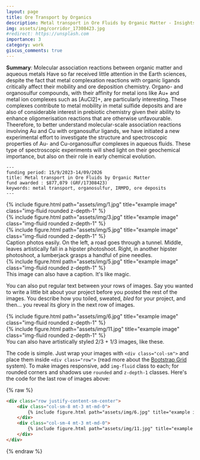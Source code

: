```yaml
---
layout: page
title: Ore Transport by Organics
description: Metal transport in Ore Fluids by Organic Matter - Insights IRMPD Spectroscopy into the Structure and Stability of Gold- and Copper-Biomolecule Clusters
img: assets/img/corridor_17308423.jpg
#redirect: https://unsplash.com
importance: 3
category: work
giscus_comments: true
---
```


<b>Summary</b>: Molecular association reactions between organic matter and aqueous metals Have so far received little attention in the Earth sciences, despite the fact that metal complexation reactions with organic ligands critically affect their mobility and ore deposition chemistry. Organo- and organosulfur compounds, with their affinity for metal ions like Au+ and metal ion complexes such as [AuCl2]+, are particularly interesting. These complexes contribute to metal mobility in metal sulfide deposits and are also of considerable interest in prebiotic chemistry given their ability to enhance oligomerisation reactions that are otherwise unfavourable. Theerefore, to better understand molecular-scale association reactions involving Au and Cu with organosulfur ligands, we have initiated a new experimental effort to investigate the structure and spectroscopic properties of Au- and Cu-organosulfur complexes in aqueous fluids. These type of spectroscopic experiments will shed light on their geochemical importance, but also on their role in early chemical evolution.

    ---
    funding period: 15/9/2023-14/09/2026
    title: Metal transport in Ore Fluids by Organic Matter
    fund awarded : $877,079 (GRF/17308423)
    keywords: metal transport, organosulfur, IRMPD, ore deposits
    ---

<div class="row">
    <div class="col-sm mt-3 mt-md-0">
        {% include figure.html path="assets/img/1.jpg" title="example image" class="img-fluid rounded z-depth-1" %}
    </div>
    <div class="col-sm mt-3 mt-md-0">
        {% include figure.html path="assets/img/3.jpg" title="example image" class="img-fluid rounded z-depth-1" %}
    </div>
    <div class="col-sm mt-3 mt-md-0">
        {% include figure.html path="assets/img/5.jpg" title="example image" class="img-fluid rounded z-depth-1" %}
    </div>
</div>
<div class="caption">
    Caption photos easily. On the left, a road goes through a tunnel. Middle, leaves artistically fall in a hipster photoshoot. Right, in another hipster photoshoot, a lumberjack grasps a handful of pine needles.
</div>
<div class="row">
    <div class="col-sm mt-3 mt-md-0">
        {% include figure.html path="assets/img/5.jpg" title="example image" class="img-fluid rounded z-depth-1" %}
    </div>
</div>
<div class="caption">
    This image can also have a caption. It's like magic.
</div>

You can also put regular text between your rows of images.
Say you wanted to write a little bit about your project before you posted the rest of the images.
You describe how you toiled, sweated, *bled* for your project, and then... you reveal its glory in the next row of images.


<div class="row justify-content-sm-center">
    <div class="col-sm-8 mt-3 mt-md-0">
        {% include figure.html path="assets/img/6.jpg" title="example image" class="img-fluid rounded z-depth-1" %}
    </div>
    <div class="col-sm-4 mt-3 mt-md-0">
        {% include figure.html path="assets/img/11.jpg" title="example image" class="img-fluid rounded z-depth-1" %}
    </div>
</div>
<div class="caption">
    You can also have artistically styled 2/3 + 1/3 images, like these.
</div>


The code is simple.
Just wrap your images with `<div class="col-sm">` and place them inside `<div class="row">` (read more about the <a href="https://getbootstrap.com/docs/4.4/layout/grid/">Bootstrap Grid</a> system).
To make images responsive, add `img-fluid` class to each; for rounded corners and shadows use `rounded` and `z-depth-1` classes.
Here's the code for the last row of images above:

{% raw %}
```html
<div class="row justify-content-sm-center">
    <div class="col-sm-8 mt-3 mt-md-0">
        {% include figure.html path="assets/img/6.jpg" title="example image" class="img-fluid rounded z-depth-1" %}
    </div>
    <div class="col-sm-4 mt-3 mt-md-0">
        {% include figure.html path="assets/img/11.jpg" title="example image" class="img-fluid rounded z-depth-1" %}
    </div>
</div>
```
{% endraw %}
